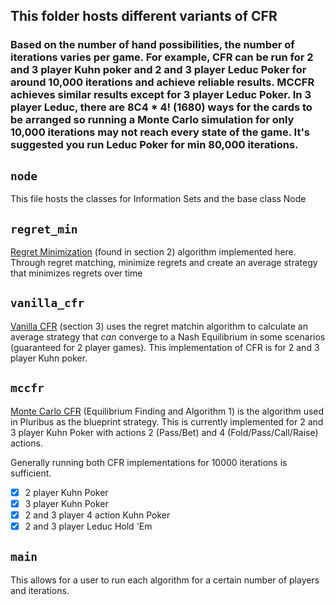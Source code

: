 ## This folder hosts different variants of CFR
### Based on the number of hand possibilities, the number of iterations varies per game. For example, CFR can be run for 2 and 3 player Kuhn poker and 2 and 3 player Leduc Poker for around 10,000 iterations and achieve reliable results. MCCFR achieves similar results except for 3 player Leduc Poker. In 3 player Leduc, there are 8C4 * 4! (1680) ways for the cards to be arranged so running a Monte Carlo simulation for only 10,000 iterations may not reach every state of the game. It's suggested you run Leduc Poker for min 80,000 iterations. 

`node`
---
This file hosts the classes for Information Sets and the base class Node

`regret_min`
---
[Regret Minimization](http://modelai.gettysburg.edu/2013/cfr/cfr.pdf) (found in section 2) algorithm implemented here. Through regret matching, minimize regrets and create an average strategy that minimizes regrets over time

`vanilla_cfr`
---
[Vanilla CFR](http://modelai.gettysburg.edu/2013/cfr/cfr.pdf) (section 3) uses the regret matchin algorithm to calculate an average strategy that *can* converge to a Nash Equilibrium in some scenarios (guaranteed for 2 player games). This implementation of CFR is for 2 and 3 player Kuhn poker. 

`mccfr`
---
[Monte Carlo CFR](https://science.sciencemag.org/content/sci/suppl/2019/07/10/science.aay2400.DC1/aay2400-Brown-SM.pdf) (Equilibrium Finding and Algorithm 1) is the algorithm used in Pluribus as the blueprint strategy. This is currently implemented for 2 and 3 player Kuhn Poker with actions 2 (Pass/Bet) and 4 (Fold/Pass/Call/Raise) actions. 

Generally running both CFR implementations for 10000 iterations is sufficient.

- [x] 2 player Kuhn Poker 
- [x] 3 player Kuhn Poker
- [x] 2 and 3 player 4 action Kuhn Poker 
- [x] 2 and 3 player Leduc Hold 'Em

`main`
---
This allows for a user to run each algorithm for a certain number of players and iterations.